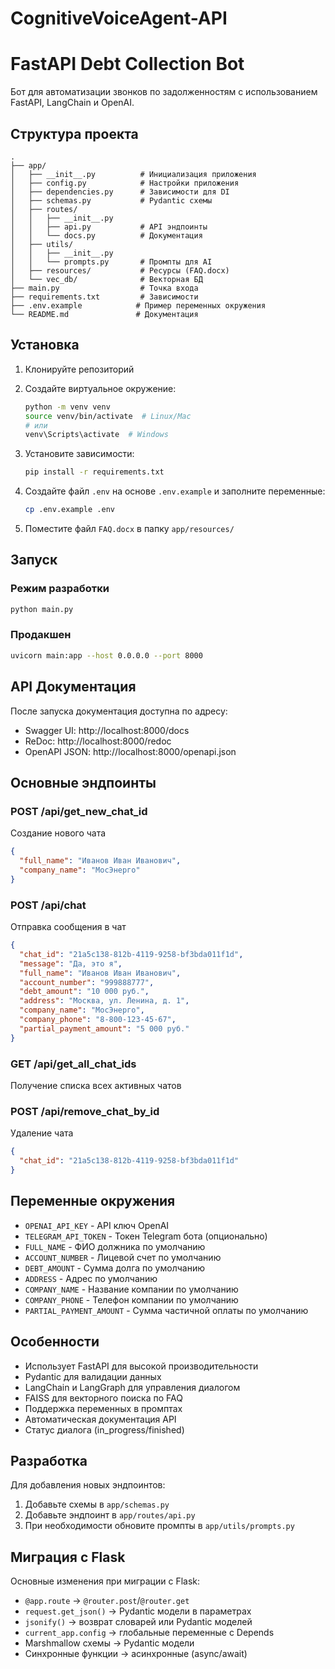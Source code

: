 # CognitiveVoiceAgent-API


# FastAPI Debt Collection Bot

Бот для автоматизации звонков по задолженностям с использованием FastAPI, LangChain и OpenAI.

## Структура проекта

```
.
├── app/
│   ├── __init__.py          # Инициализация приложения
│   ├── config.py            # Настройки приложения
│   ├── dependencies.py      # Зависимости для DI
│   ├── schemas.py           # Pydantic схемы
│   ├── routes/
│   │   ├── __init__.py
│   │   ├── api.py           # API эндпоинты
│   │   └── docs.py          # Документация
│   ├── utils/
│   │   ├── __init__.py
│   │   └── prompts.py       # Промпты для AI
│   ├── resources/           # Ресурсы (FAQ.docx)
│   └── vec_db/              # Векторная БД
├── main.py                  # Точка входа
├── requirements.txt         # Зависимости
├── .env.example            # Пример переменных окружения
└── README.md               # Документация
```

## Установка

1. Клонируйте репозиторий
2. Создайте виртуальное окружение:
   ```bash
   python -m venv venv
   source venv/bin/activate  # Linux/Mac
   # или
   venv\Scripts\activate  # Windows
   ```

3. Установите зависимости:
   ```bash
   pip install -r requirements.txt
   ```

4. Создайте файл `.env` на основе `.env.example` и заполните переменные:
   ```bash
   cp .env.example .env
   ```

5. Поместите файл `FAQ.docx` в папку `app/resources/`

## Запуск

### Режим разработки
```bash
python main.py
```

### Продакшен
```bash
uvicorn main:app --host 0.0.0.0 --port 8000
```

## API Документация

После запуска документация доступна по адресу:
- Swagger UI: http://localhost:8000/docs
- ReDoc: http://localhost:8000/redoc
- OpenAPI JSON: http://localhost:8000/openapi.json

## Основные эндпоинты

### POST /api/get_new_chat_id
Создание нового чата
```json
{
  "full_name": "Иванов Иван Иванович",
  "company_name": "МосЭнерго"
}
```

### POST /api/chat
Отправка сообщения в чат
```json
{
  "chat_id": "21a5c138-812b-4119-9258-bf3bda011f1d",
  "message": "Да, это я",
  "full_name": "Иванов Иван Иванович",
  "account_number": "999888777",
  "debt_amount": "10 000 руб.",
  "address": "Москва, ул. Ленина, д. 1",
  "company_name": "МосЭнерго",
  "company_phone": "8-800-123-45-67",
  "partial_payment_amount": "5 000 руб."
}
```

### GET /api/get_all_chat_ids
Получение списка всех активных чатов

### POST /api/remove_chat_by_id
Удаление чата
```json
{
  "chat_id": "21a5c138-812b-4119-9258-bf3bda011f1d"
}
```

## Переменные окружения

- `OPENAI_API_KEY` - API ключ OpenAI
- `TELEGRAM_API_TOKEN` - Токен Telegram бота (опционально)
- `FULL_NAME` - ФИО должника по умолчанию
- `ACCOUNT_NUMBER` - Лицевой счет по умолчанию
- `DEBT_AMOUNT` - Сумма долга по умолчанию
- `ADDRESS` - Адрес по умолчанию
- `COMPANY_NAME` - Название компании по умолчанию
- `COMPANY_PHONE` - Телефон компании по умолчанию
- `PARTIAL_PAYMENT_AMOUNT` - Сумма частичной оплаты по умолчанию

## Особенности

- Использует FastAPI для высокой производительности
- Pydantic для валидации данных
- LangChain и LangGraph для управления диалогом
- FAISS для векторного поиска по FAQ
- Поддержка переменных в промптах
- Автоматическая документация API
- Статус диалога (in_progress/finished)

## Разработка

Для добавления новых эндпоинтов:
1. Добавьте схемы в `app/schemas.py`
2. Добавьте эндпоинт в `app/routes/api.py`
3. При необходимости обновите промпты в `app/utils/prompts.py`

## Миграция с Flask

Основные изменения при миграции с Flask:
- `@app.route` → `@router.post`/`@router.get`
- `request.get_json()` → Pydantic модели в параметрах
- `jsonify()` → возврат словарей или Pydantic моделей
- `current_app.config` → глобальные переменные с Depends
- Marshmallow схемы → Pydantic модели
- Синхронные функции → асинхронные (async/await)
